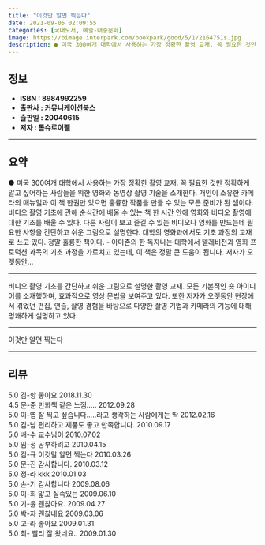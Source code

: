 ```yaml
---
title: "이것만 알면 찍는다"
date: 2021-09-05 02:09:55
categories: [국내도서, 예술-대중문화]
image: https://bimage.interpark.com/bookpark/good/5/1/2164751s.jpg
description: ● 미국 300여개 대학에서 사용하는 가장 정확한 촬영 교재. 꼭 필요한 것만 정확하게 알고 싶어하는 사람들을 위한 영화와 동영상 촬영 기술을 소개한다. 개인이 소유한 카메라의 매뉴얼과 이 책 한권만 있으면 훌륭한 작품을 만들 수 있는 모든 준비가 된 셈이다. 비디오 촬영 기초에 관해
---
```


## **정보**

- **ISBN : 8984992259**
- **출판사 : 커뮤니케이션북스**
- **출판일 : 20040615**
- **저자 : 톰슈로이펠**

------



## **요약**

●  미국 300여개 대학에서 사용하는 가장 정확한 촬영 교재. 꼭 필요한 것만 정확하게 알고 싶어하는 사람들을 위한 영화와 동영상 촬영 기술을 소개한다. 개인이 소유한 카메라의 매뉴얼과 이 책 한권만 있으면 훌륭한 작품을 만들 수 있는 모든 준비가 된 셈이다. 비디오 촬영 기초에 관해 순식간에 배울 수 있는 책 한 시간 안에 영화와 비디오 촬영에 대한 기초를 배울 수 있다. 다른 사람이 보고 즐길 수 있는 비디오나 영화를 만드는데 필요한 사항을 간단하고 쉬운 그림으로 설명한다. 대학의 영화과에서도 기초 과정의 교재로 쓰고 있다. 정말 훌륭한 책이다. - 아마존의 한 독자나는 대학에서 텔레비전과 영화 프로덕션 과목의 기초 과정을 가르치고 있는데, 이 책은 정말 큰 도움이 됩니다. 저자가 오랫동안...

------

비디오 촬영 기초를 간단하고 쉬운 그림으로 설명한 촬영 교재. 모든 기본적인 숏 아이디어를 소개했하며, 효과적으로 영상 문법을 보여주고 있다. 또한 저자가 오랫동안 현장에서 겪었던 편집, 연출, 촬영 겸험을 바탕으로 다양한 촬영 기법과 카메라의 기능에 대해 명쾌하게 설명하고 있다.

------


이것만 알면 찍는다 

------


## **리뷰** 

5.0 김-항 좋아요 2018.11.30 <br/>4.5 문-준 만화책 같은 느낌..... 2012.09.28 <br/>5.0 이-엽 잘 찍고 싶습니다.....라고 생각하는 사람에게는 딱 2012.02.16 <br/>5.0 김-남 편리하고 제품도 좋고 만족합니다. 2010.09.17 <br/>5.0 배-수 교수님이  2010.07.02 <br/>5.0 임-정 공부하려고 2010.04.15 <br/>5.0 김-규 이것말 알면 찍는다 2010.03.26 <br/>5.0 문-진 감사합니다. 2010.03.12 <br/>5.0 정-라 kkk 2010.01.03 <br/>5.0 손-기 감사합니다 2009.08.06 <br/>5.0 이-희 얇고 실속있는  2009.06.10 <br/>5.0 기-윤 괜찮아요. 2009.04.27 <br/>5.0 박-자 괜찮네요 2009.03.06 <br/>5.0 고-라 좋아요 2009.01.31 <br/>5.0 최- 빨리 잘 왔네요..  2009.01.30 <br/>
